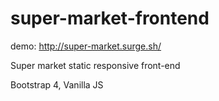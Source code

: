 # super-market-frontend
demo: http://super-market.surge.sh/

Super market static responsive front-end

Bootstrap 4, Vanilla JS
